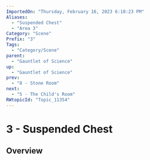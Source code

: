 ```yaml
---
ImportedOn: "Thursday, February 16, 2023 6:10:23 PM"
Aliases:
  - "Suspended Chest"
  - "Area 3"
Category: "Scene"
Prefix: "3"
Tags:
  - "Category/Scene"
parent:
  - "Gauntlet of Science"
up:
  - "Gauntlet of Science"
prev:
  - "8 - Stone Room"
next:
  - "5 - The Child's Room"
RWtopicId: "Topic_11354"
---
```

# 3 - Suspended Chest
## Overview
